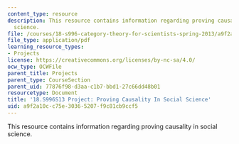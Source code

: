 ```yaml
---
content_type: resource
description: This resource contains information regarding proving causality in social
  science.
file: /courses/18-s996-category-theory-for-scientists-spring-2013/a9f2a10cc75e30365207f9c81cb9ccf5_MIT18_S996S13_ProCausality.pdf
file_type: application/pdf
learning_resource_types:
- Projects
license: https://creativecommons.org/licenses/by-nc-sa/4.0/
ocw_type: OCWFile
parent_title: Projects
parent_type: CourseSection
parent_uid: 77876f98-d3aa-c1b7-bbd1-27c66dd48b01
resourcetype: Document
title: '18.S996S13 Project: Proving Causality In Social Science'
uid: a9f2a10c-c75e-3036-5207-f9c81cb9ccf5
---
```

This resource contains information regarding proving causality in social science.